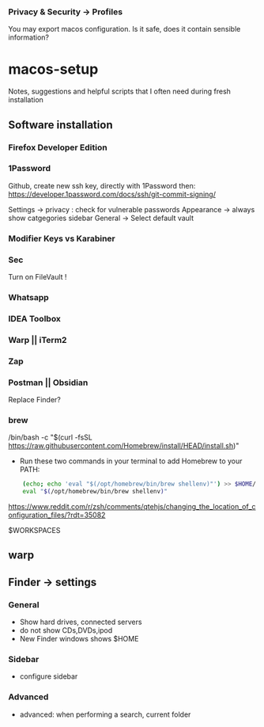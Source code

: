 ### Privacy & Security -> Profiles
You may export macos configuration. Is it safe, does it contain sensible information?

# macos-setup
Notes, suggestions and helpful scripts that I often need during fresh installation

## Software installation

### Firefox Developer Edition
### 1Password
Github, create new ssh key, directly with 1Password then:
https://developer.1password.com/docs/ssh/git-commit-signing/

Settings -> privacy : check for vulnerable passwords
Appearance -> always show catgegories sidebar
General -> Select default vault

### Modifier Keys vs Karabiner
### Sec
Turn on FileVault !
### Whatsapp
### IDEA Toolbox
### Warp || iTerm2
### Zap
### Postman || Obsidian
Replace Finder?


### brew
/bin/bash -c "$(curl -fsSL https://raw.githubusercontent.com/Homebrew/install/HEAD/install.sh)"
- Run these two commands in your terminal to add Homebrew to your PATH:
```bash
    (echo; echo 'eval "$(/opt/homebrew/bin/brew shellenv)"') >> $HOME/.zprofile # TODO change to have .settings or whatever
    eval "$(/opt/homebrew/bin/brew shellenv)"
```

https://www.reddit.com/r/zsh/comments/qtehjs/changing_the_location_of_configuration_files/?rdt=35082

$WORKSPACES

## warp

## Finder -> settings
### General
- Show hard drives, connected servers
- do not show CDs,DVDs,ipod
- New Finder windows shows $HOME
### Sidebar
- configure sidebar
### Advanced
- advanced: when performing a search, current folder
